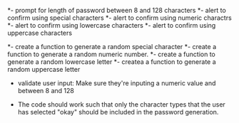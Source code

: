 *- prompt for length of password between 8 and 128 characters 
*- alert to confirm using special characters
*- alert to confirm using numeric charactrs
*- alert to confirm using lowercase characters
*- alert to confirm using uppercase characters 

*- create a function to generate a random special character
*- create a function to generate a random numeric number.
*- create a function to generate a random lowercase letter
*- createa a function to generate a random uppercase letter

-  validate user input: Make sure they're inputing a numeric value and between 8 and 128

- The code should work such that only the character types that the user has selected "okay" should be included in the password generation. 


